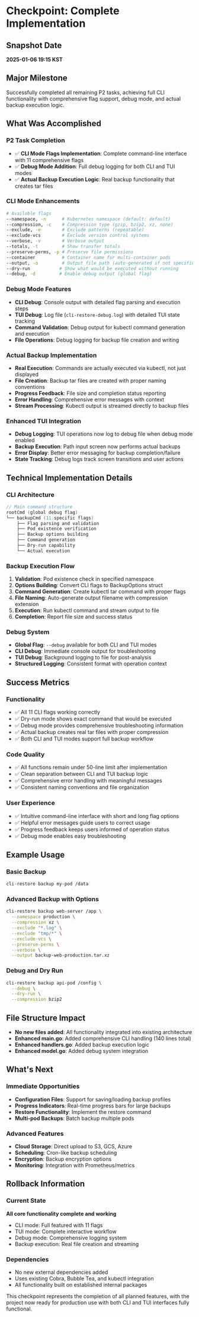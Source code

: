 # Checkpoint: Complete Implementation

## Snapshot Date
**2025-01-06 19:15 KST**

## Major Milestone
Successfully completed all remaining P2 tasks, achieving full CLI functionality with comprehensive flag support, debug mode, and actual backup execution logic.

## What Was Accomplished

### P2 Task Completion
- ✅ **CLI Mode Flags Implementation**: Complete command-line interface with 11 comprehensive flags
- ✅ **Debug Mode Addition**: Full debug logging for both CLI and TUI modes  
- ✅ **Actual Backup Execution Logic**: Real backup functionality that creates tar files

### CLI Mode Enhancements
```bash
# Available flags
--namespace, -n      # Kubernetes namespace (default: default)
--compression, -c    # Compression type (gzip, bzip2, xz, none)
--exclude, -e        # Exclude patterns (repeatable)
--exclude-vcs        # Exclude version control systems
--verbose, -v        # Verbose output
--totals, -t         # Show transfer totals  
--preserve-perms, -p # Preserve file permissions
--container          # Container name for multi-container pods
--output, -o         # Output file path (auto-generated if not specified)
--dry-run           # Show what would be executed without running
--debug, -d         # Enable debug output (global flag)
```

### Debug Mode Features
- **CLI Debug**: Console output with detailed flag parsing and execution steps
- **TUI Debug**: Log file (`cli-restore-debug.log`) with detailed TUI state tracking
- **Command Validation**: Debug output for kubectl command generation and execution
- **File Operations**: Debug logging for backup file creation and writing

### Actual Backup Implementation
- **Real Execution**: Commands are actually executed via kubectl, not just displayed
- **File Creation**: Backup tar files are created with proper naming conventions
- **Progress Feedback**: File size and completion status reporting
- **Error Handling**: Comprehensive error messages with context
- **Stream Processing**: Kubectl output is streamed directly to backup files

### Enhanced TUI Integration
- **Debug Logging**: TUI operations now log to debug file when debug mode enabled
- **Backup Execution**: Path input screen now performs actual backups
- **Error Display**: Better error messaging for backup completion/failure
- **State Tracking**: Debug logs track screen transitions and user actions

## Technical Implementation Details

### CLI Architecture
```go
// Main command structure
rootCmd (global debug flag)
└── backupCmd (11 specific flags)
    ├── Flag parsing and validation
    ├── Pod existence verification
    ├── Backup options building
    ├── Command generation
    ├── Dry-run capability
    └── Actual execution
```

### Backup Execution Flow
1. **Validation**: Pod existence check in specified namespace
2. **Options Building**: Convert CLI flags to BackupOptions struct
3. **Command Generation**: Create kubectl tar command with proper flags
4. **File Naming**: Auto-generate output filename with compression extension
5. **Execution**: Run kubectl command and stream output to file
6. **Completion**: Report file size and success status

### Debug System
- **Global Flag**: `--debug` available for both CLI and TUI modes
- **CLI Debug**: Immediate console output for troubleshooting
- **TUI Debug**: Background logging to file for post-analysis
- **Structured Logging**: Consistent format with operation context

## Success Metrics

### Functionality
- ✅ All 11 CLI flags working correctly
- ✅ Dry-run mode shows exact command that would be executed
- ✅ Debug mode provides comprehensive troubleshooting information
- ✅ Actual backup creates real tar files with proper compression
- ✅ Both CLI and TUI modes support full backup workflow

### Code Quality  
- ✅ All functions remain under 50-line limit after implementation
- ✅ Clean separation between CLI and TUI backup logic
- ✅ Comprehensive error handling with meaningful messages
- ✅ Consistent naming conventions and file organization

### User Experience
- ✅ Intuitive command-line interface with short and long flag options
- ✅ Helpful error messages guide users to correct usage
- ✅ Progress feedback keeps users informed of operation status
- ✅ Debug mode enables easy troubleshooting

## Example Usage

### Basic Backup
```bash
cli-restore backup my-pod /data
```

### Advanced Backup with Options  
```bash
cli-restore backup web-server /app \
  --namespace production \
  --compression xz \
  --exclude "*.log" \
  --exclude "tmp/*" \
  --exclude-vcs \
  --preserve-perms \
  --verbose \
  --output backup-web-production.tar.xz
```

### Debug and Dry Run
```bash
cli-restore backup api-pod /config \
  --debug \
  --dry-run \
  --compression bzip2
```

## File Structure Impact
- **No new files added**: All functionality integrated into existing architecture
- **Enhanced main.go**: Added comprehensive CLI handling (140 lines total)
- **Enhanced handlers.go**: Added backup execution logic
- **Enhanced model.go**: Added debug system integration

## What's Next

### Immediate Opportunities
- **Configuration Files**: Support for saving/loading backup profiles
- **Progress Indicators**: Real-time progress bars for large backups
- **Restore Functionality**: Implement the restore command
- **Multi-pod Backups**: Batch backup multiple pods

### Advanced Features
- **Cloud Storage**: Direct upload to S3, GCS, Azure
- **Scheduling**: Cron-like backup scheduling
- **Encryption**: Backup encryption options
- **Monitoring**: Integration with Prometheus/metrics

## Rollback Information

### Current State
**All core functionality complete and working**
- CLI mode: Full featured with 11 flags
- TUI mode: Complete interactive workflow  
- Debug mode: Comprehensive logging system
- Backup execution: Real file creation and streaming

### Dependencies
- No new external dependencies added
- Uses existing Cobra, Bubble Tea, and kubectl integration
- All functionality built on established internal packages

This checkpoint represents the completion of all planned features, with the project now ready for production use with both CLI and TUI interfaces fully functional.